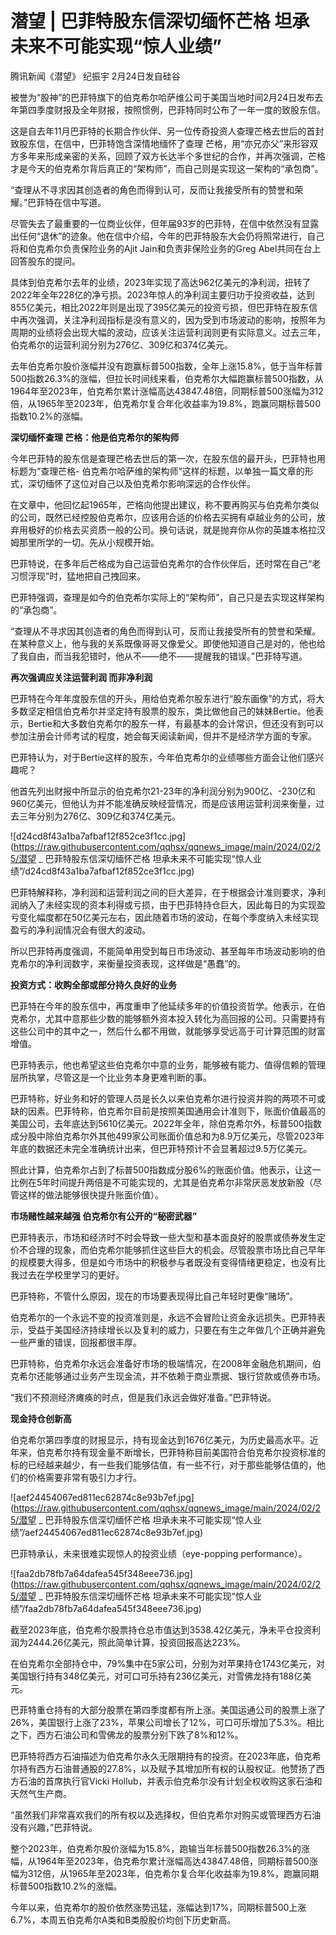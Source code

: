 # 潜望 | 巴菲特股东信深切缅怀芒格 坦承未来不可能实现“惊人业绩”

腾讯新闻《潜望》 纪振宇 2月24日发自硅谷

被誉为“股神”的巴菲特旗下的伯克希尔哈萨维公司于美国当地时间2月24日发布去年第四季度财报及全年财报，按照惯例，巴菲特同时公布了一年一度的致股东信。

这是自去年11月巴菲特的长期合作伙伴、另一位传奇投资人查理芒格去世后的首封致股东信，在信中，巴菲特饱含深情地缅怀了查理
芒格，用“亦兄亦父”来形容双方多年来形成亲密的关系，回顾了双方长达半个多世纪的合作，并再次强调，芒格才是今天的伯克希尔背后真正的“架构师”，而自己则是实现这一架构的“承包商”。

“查理从不寻求因其创造者的角色而得到认可，反而让我接受所有的赞誉和荣耀。”巴菲特在信中写道。

尽管失去了最重要的一位商业伙伴，但年届93岁的巴菲特，在信中依然没有显露出任何“退休”的迹象。他在信中介绍，今年的巴菲特股东大会仍将照常进行，自己将和伯克希尔负责保险业务的Ajit
Jain和负责非保险业务的Greg Abel共同在台上回答股东的提问。

具体到伯克希尔去年的业绩，2023年实现了高达962亿美元的净利润，扭转了2022年全年228亿的净亏损。2023年惊人的净利润主要归功于投资收益，达到855亿美元，相比2022年则是出现了395亿美元的投资亏损，但巴菲特在股东信中再次强调，关注净利润指标是没有意义的，因为受到市场波动的影响，按照年为周期的业绩将会出现大幅的波动，应该关注运营利润则更有实际意义。过去三年，伯克希尔的运营利润分别为276亿、309亿和374亿美元。

去年伯克希尔股价涨幅并没有跑赢标普500指数，全年上涨15.8%，低于当年标普500指数26.3%的涨幅，但拉长时间线来看，伯克希尔大幅跑赢标普500指数，从1964年至2023年，伯克希尔累计涨幅高达43847.48倍，同期标普500涨幅为312倍，从1965年至2023年，伯克希尔复合年化收益率为19.8%，跑赢同期标普500指数10.2%的涨幅。

**深切缅怀查理 芒格：他是伯克希尔的架构师**

今年巴菲特的股东信是查理芒格去世后的第一次，在股东信的最开头，巴菲特也用标题为“查理芒格-
伯克希尔哈萨维的架构师”这样的标题，以单独一篇文章的形式，深切缅怀了这位对自己以及伯克希尔影响深远的合作伙伴。

在文章中，他回忆起1965年，芒格向他提出建议，称不要再购买与伯克希尔类似的公司，既然已经控股伯克希尔，应该用合适的价格去买拥有卓越业务的公司，放弃用极好的价格去买资质一般的公司。换句话说，就是抛弃你从你的英雄本格拉汉姆那里所学的一切。先从小规模开始。

巴菲特说，在多年后芒格成为自己运营伯克希尔的合作伙伴后，还时常在自己“老习惯浮现”时，猛地把自己拽回来。

巴菲特强调，查理是如今的伯克希尔实际上的“架构师”，自己只是去实现这样架构的“承包商”。

“查理从不寻求因其创造者的角色而得到认可，反而让我接受所有的赞誉和荣耀。在某种意义上，他与我的关系既像哥哥又像爱父。即使他知道自己是对的，他也给了我自由，而当我犯错时，他从不——绝不——提醒我的错误。”巴菲特写道。

**再次强调应关注运营利润 而非净利润**

巴菲特在今年年度股东信的开头，用给伯克希尔股东进行“股东画像”的方式，将大多数坚定相信伯克希尔并坚定持有股票的股东，类比做他自己的妹妹Bertie。他表示，Bertie和大多数伯克希尔的股东一样，有最基本的会计常识，但还没有到可以参加注册会计师考试的程度，她会每天阅读新闻，但并不是经济学方面的专家。

巴菲特认为，对于Bertie这样的股东，今年伯克希尔的业绩哪些方面会让他们感兴趣呢？

他首先列出财报中所显示的伯克希尔21-23年的净利润分别为900亿、-230亿和960亿美元，但他认为并不能准确反映经营情况，而是应该用运营利润来衡量，过去三年分别为276亿、309亿和374亿美元。

![d24cd8f43a1ba7afbaf12f852ce3f1cc.jpg](https://raw.githubusercontent.com/qqhsx/qqnews_image/main/2024/02/25/潜望 _ 巴菲特股东信深切缅怀芒格 坦承未来不可能实现“惊人业绩”/d24cd8f43a1ba7afbaf12f852ce3f1cc.jpg)

巴菲特解释称，净利润和运营利润之间的巨大差异，在于根据会计准则要求，净利润纳入了未经实现的资本利得或亏损，由于巴菲特持仓巨大，因此每日的为实现盈亏变化幅度都在50亿美元左右，因此随着市场的波动，在每个季度纳入未经实现盈亏的净利润情况会有很大的波动。

所以巴菲特再度强调，不能简单用受到每日市场波动、甚至每年市场波动影响的伯克希尔的净利润数字，来衡量投资表现，这样做是“愚蠢”的。

**投资方式：收购全部或部分持久良好的业务**

巴菲特在今年的股东信中，再度重申了他延续多年的价值投资哲学。他表示，在伯克希尔，尤其中意那些少数的能够额外资本投入转化为高回报的公司。只需要持有这些公司中的其中之一，然后什么都不用做，就能够享受远高于可计算范围的财富增值。

巴菲特表示，他也希望这些伯克希尔中意的业务，能够被有能力、值得信赖的管理层所执掌，尽管这是一个比业务本身更难判断的事。

巴菲特称，好业务和好的管理人员是长久以来伯克希尔进行投资并购的两项不可或缺的因素。巴菲特称，伯克希尔目前是按照美国通用会计准则下，账面价值最高的美国公司，去年底达到5610亿美元。2022年全年，除伯克希尔外，标普500指数成分股中除伯克希尔外其他499家公司账面价值总和为8.9万亿美元，尽管2023年年底的数据还未完全准确统计出来，但巴菲特预计不会显著超过9.5万亿美元。

照此计算，伯克希尔占到了标普500指数成分股6%的账面价值。他表示，让这一比例在5年时间提升两倍是不可能实现的，尤其是伯克希尔非常厌恶发放新股（尽管这样的做法能够很快提升账面价值）。

**市场赌性越来越强 伯克希尔有公开的“秘密武器”**

巴菲特表示，市场和经济时不时会导致一些大型和基本面良好的股票或债券发生定价不合理的现象，而伯克希尔能够抓住这些巨大的机会。尽管股票市场比自己早年的规模要大得多，但是如今市场中的积极参与者既没有变得情绪更稳定，也没有比我过去在学校里学习的更好。

巴菲特称，不管什么原因，现在的市场要表现得比自己年轻时更像“赌场”。

伯克希尔的一个永远不变的投资准则是，永远不会冒险让资金永远损失。巴菲特表示，受益于美国经济持续增长以及复利的威力，只要在有生之年做几个正确并避免一些严重的错误，回报都很丰厚。

巴菲特称，伯克希尔永远会准备好市场的极端情况，在2008年金融危机期间，伯克希尔还能够通过业务产生现金流，并不依赖于商业票据、银行贷款或债券市场。

“我们不预测经济瘫痪的时点，但是我们永远会做好准备。”巴菲特说。

**现金持仓创新高**

伯克希尔第四季度的财报显示，持有现金达到1676亿美元，为历史最高水平。近年来，伯克希尔持有现金量不断增长，巴菲特称目前美国符合伯克希尔投资标准的标的已经越来越少，有一些我们能够估值，有一些不行，对于那些能够估值的，他们的价格需要非常有吸引力才行。

![aef24454067ed811ec62874c8e93b7ef.jpg](https://raw.githubusercontent.com/qqhsx/qqnews_image/main/2024/02/25/潜望 _ 巴菲特股东信深切缅怀芒格 坦承未来不可能实现“惊人业绩”/aef24454067ed811ec62874c8e93b7ef.jpg)

巴菲特承认，未来很难实现惊人的投资业绩（eye-popping performance）。

![faa2db78fb7a64dafea545f348eee736.jpg](https://raw.githubusercontent.com/qqhsx/qqnews_image/main/2024/02/25/潜望 _ 巴菲特股东信深切缅怀芒格 坦承未来不可能实现“惊人业绩”/faa2db78fb7a64dafea545f348eee736.jpg)

截至2023年底，伯克希尔股票持仓总市值达到3538.42亿美元，净未平仓投资利润为2444.26亿美元，照此简单计算，投资回报高达223%。

在伯克希尔全部持仓中，79%集中在5家公司，分别为对苹果持仓1743亿美元，对美国银行持有348亿美元，对可口可乐持有236亿美元，对雪佛龙持有188亿美元。

巴菲特重仓持有的大部分股票在第四季度都有所上涨。美国运通公司的股票上涨了26%，美国银行上涨了23%，苹果公司增长了12%，可口可乐增加了5.3%。相比之下，西方石油公司和雪佛龙的股票分别下跌了8%和12%。

巴菲特将西方石油描述为伯克希尔永久无限期持有的投资。在2023年底，伯克希尔持有西方石油普通股的27.8%，以及赋予其增加所有权的认股权证。他赞扬了西方石油的首席执行官Vicki
Hollub，并表示伯克希尔没有计划全权收购这家石油和天然气生产商。

“虽然我们非常喜欢我们的所有权以及选择权，但伯克希尔对购买或管理西方石油没有兴趣，”巴菲特说。

整个2023年，伯克希尔股价涨幅为15.8%，跑输当年标普500指数26.3%的涨幅，从1964年至2023年，伯克希尔累计涨幅高达43847.48倍，同期标普500涨幅为312倍，从1965年至2023年，伯克希尔复合年化收益率为19.8%，跑赢同期标普500指数10.2%的涨幅。

今年以来，伯克希尔的股价依然涨势迅猛，涨幅达到17%，同期标普500上涨6.7%，本周五伯克希尔A类和B类股股价均创下历史新高。

